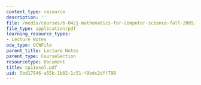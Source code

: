```yaml
---
content_type: resource
description: ''
file: /media/courses/6-042j-mathematics-for-computer-science-fall-2005/5bd17946a55b1b021c51f9bdc2dff798_cp11wsol.pdf
file_type: application/pdf
learning_resource_types:
- Lecture Notes
ocw_type: OCWFile
parent_title: Lecture Notes
parent_type: CourseSection
resourcetype: Document
title: cp11wsol.pdf
uid: 5bd17946-a55b-1b02-1c51-f9bdc2dff798
---
```

